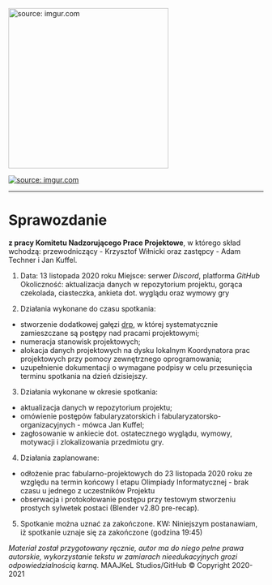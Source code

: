 <a href="https://imgur.com/cGlquD1"><img src="https://i.imgur.com/cGlquD1.png" alt="source: imgur.com" width="316" height="316"></a>

<a href="https://imgur.com/dFrfoUk"><img src="https://i.imgur.com/dFrfoUkm.png" title="source: imgur.com" /></a>

- - - 

# Sprawozdanie

**z pracy Komitetu Nadzorującego Prace Projektowe**, w którego skład wchodzą: przewodniczący - Krzysztof Wiłnicki oraz zastępcy - Adam Techner i Jan Kuffel.

1. Data: 13 listopada 2020 roku
Miejsce: serwer *Discord*, platforma *GitHub*
Okoliczność: aktualizacja danych w repozytorium projektu, gorąca czekolada, ciasteczka, ankieta dot. wyglądu oraz wymowy gry

2. Działania wykonane do czasu spotkania:
 - stworzenie dodatkowej gałęzi [drp](https://github.com/Milo46/Projekt-2e4/tree/drp), w której systematycznie zamieszczane są postępy nad pracami projektowymi;
 - numeracja stanowisk projektowych;
 - alokacja danych projektowych na dysku lokalnym Koordynatora prac projektowych przy pomocy zewnętrznego oprogramowania;
 - uzupełnienie dokumentacji o wymagane podpisy w celu przesunięcia terminu spotkania na dzień dzisiejszy.
 
3. Działania wykonane w okresie spotkania:
 - aktualizacja danych w repozytorium projektu;
 - omówienie postępów fabularyzatorskich i fabularyzatorsko-organizacyjnych - mówca Jan Kuffel;
 - zagłosowanie w ankiecie dot. ostatecznego wyglądu, wymowy, motywacji i zlokalizowania przedmiotu gry.
 
4. Działania zaplanowane:
 - odłożenie prac fabularno-projektowych do 23 listopada 2020 roku ze względu na termin końcowy I etapu Olimpiady Informatycznej - brak czasu u jednego z uczestników Projektu
 - obserwacja i protokołowanie postępu przy testowym stworzeniu prostych sylwetek postaci (Blender v2.80 pre-recap).
 
5. Spotkanie można uznać za zakończone.
KW: Niniejszym postanawiam, iż spotkanie uznaje się za zakończone (godzina 19:45)

*Materiał został przygotowany ręcznie, autor ma do niego pełne prawa autorskie, wykorzystanie tekstu w zamiarach nieedukacyjnych grozi odpowiedzialnością karną.*
 MAAJKeL Studios/GitHub © Copyright 2020-2021
